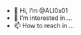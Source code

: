 - 👋 Hi, I’m @ALI0x01
- 👀 I’m interested in....
- 📫 How to reach in ...

<!---
ALI0x01/ALI0x01 is a ✨ special ✨ repository because its `README.md` (this file) appears on your GitHub profile.
You can click the Preview link to take a look at your changes.
--->
